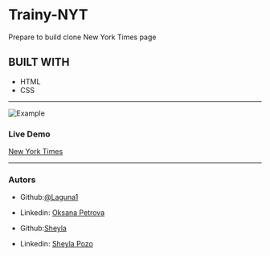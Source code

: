 # Trainy-NYT

Prepare to build clone New York Times page
## BUILT WITH
*  HTML
*  CSS
***
 ![Example]()

### Live Demo  

 [New York Times](https://www.nytimes.com/2014/03/18/science/space/detection-of-waves-in-space-buttresses-landmark-theory-of-big-bang.html?_r=0)
***


### Autors
 
 - Github:[@Laguna1](https://github.com/Laguna1)
 - Linkedin: [Oksana Petrova](https://www.linkedin.com/in/oksana-petrova-005bb0145/)

 
 - Github:[Sheyla](https://github.com/sheylaPozo)
 - Linkedin: [Sheyla Pozo](https://www.linkedin.com/in/sheypozo/)